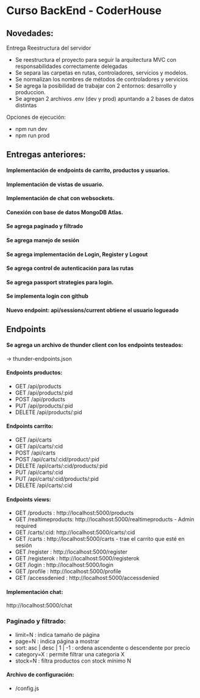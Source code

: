 # Curso BackEnd - CoderHouse

## Novedades:

Entrega Reestructura del servidor

- Se reestructura el proyecto para seguir la arquitectura MVC con responsabilidades correctamente delegadas
- Se separa las carpetas en rutas, controladores, servicios y modelos.
- Se normalizan los nombres de métodos de controladores y servicios
- Se agrega la posibilidad de trabajar con 2 entornos: desarrollo y produccion.
- Se agregan 2 archivos .env (dev y prod) apuntando a 2 bases de datos distintas

Opciones de ejecución:

- npm run dev
- npm run prod

## Entregas anteriores:

#### Implementación de endpoints de carrito, productos y usuarios.

#### Implementación de vistas de usuario.

#### Implementación de chat con websockets.

#### Conexión con base de datos MongoDB Atlas.

#### Se agrega paginado y filtrado

#### Se agrega manejo de sesión

#### Se agrega implementación de Login, Register y Logout

#### Se agrega control de autenticación para las rutas

#### Se agrega passport strategies para login.

#### Se implementa login con github

#### Nuevo endpoint: api/sessions/current obtiene el usuario logueado

## Endpoints

#### Se agrega un archivo de thunder client con los endpoints testeados:

-> thunder-endpoints.json

#### Endpoints productos:

- GET /api/products
- GET /api/products/:pid
- POST /api/products
- PUT /api/products/:pid
- DELETE /api/products/:pid

#### Endpoints carrito:

- GET /api/carts
- GET /api/carts/:cid
- POST /api/carts
- POST /api/carts/:cid/product/:pid
- DELETE /api/carts/:cid/products/:pid
- PUT /api/carts/:cid
- PUT /api/carts/:cid/products/:pid
- DELETE /api/carts/:cid

#### Endpoints views:

- GET /products : http://localhost:5000/products
- GET /realtimeproducts: http://localhost:5000/realtimeproducts - Admin required
- GET /carts/:cid: http://localhost:5000/carts/:cid
- GET /carts : http://localhost:5000/carts - trae el carrito que esté en sesión
- GET /register : http://localhost:5000/register
- GET /registerok : http://localhost:5000/registerok
- GET /login : http://localhost:5000/login
- GET /profile : http://localhost:5000/profile
- GET /accessdenied : http://localhost:5000/accessdenied

#### Implementación chat:

http://localhost:5000/chat

### Paginado y filtrado:

- limit=N : indica tamaño de página
- page=N : indica página a mostrar
- sort: asc | desc | 1 | -1 : ordena ascendente o descendente por precio
- category=X : permite filtrar una categoria X
- stock=N : filtra productos con stock mínimo N

#### Archivo de configuración:

- /config.js
